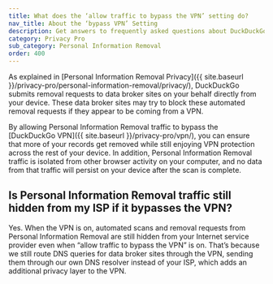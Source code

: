 ```yaml
---
title: What does the ‘allow traffic to bypass the VPN’ setting do?
nav_title: About the ‘bypass VPN’ Setting
description: Get answers to frequently asked questions about DuckDuckGo Personal Information Removal, which removes your personal information from sites that store and sell it.
category: Privacy Pro
sub_category: Personal Information Removal
order: 400
---
```


As explained in [Personal Information Removal Privacy]({{ site.baseurl }}/privacy-pro/personal-information-removal/privacy/), DuckDuckGo submits removal requests to data broker sites on your behalf directly from your device. These data broker sites may try to block these automated removal requests if they appear to be coming from a VPN.

By allowing Personal Information Removal traffic to bypass the [DuckDuckGo VPN]({{ site.baseurl }}/privacy-pro/vpn/), you can ensure that more of your records get removed while still enjoying VPN protection across the rest of your device. In addition, Personal Information Removal traffic is isolated from other browser activity on your computer, and no data from that traffic will persist on your device after the scan is complete.

## Is Personal Information Removal traffic still hidden from my ISP if it bypasses the VPN?

Yes. When the VPN is on, automated scans and removal requests from Personal Information Removal are still hidden from your Internet service provider even when “allow traffic to bypass the VPN” is on. That’s because we still route DNS queries for data broker sites through the VPN, sending them through our own DNS resolver instead of your ISP, which adds an additional privacy layer to the VPN.
